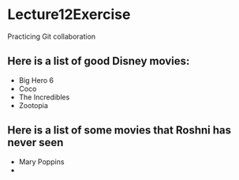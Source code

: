 # Lecture12Exercise
Practicing Git collaboration

## Here is a list of good Disney movies:
- Big Hero 6
- Coco
- The Incredibles
- Zootopia

## Here is a list of some movies that Roshni has never seen
- Mary Poppins
- 

